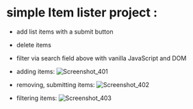 # simple Item lister project :
- add list items with a submit button
- delete items
- filter via search field above with vanilla JavaScript and DOM

- adding items:
![Screenshot_401](https://user-images.githubusercontent.com/4441068/107032565-3e445b80-67de-11eb-825d-cb6de27302f2.png)
- removing, submitting items:
![Screenshot_402](https://user-images.githubusercontent.com/4441068/107032569-40a6b580-67de-11eb-820d-a9046cb55319.png)
- filtering items:
![Screenshot_403](https://user-images.githubusercontent.com/4441068/107032572-40a6b580-67de-11eb-8dbc-7f6ca4ab952f.png)


